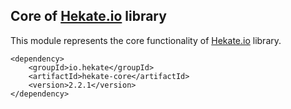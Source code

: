## Core of [Hekate.io](https://github.com/hekate-io/hekate) library

This module represents the core functionality of [Hekate.io](https://github.com/hekate-io/hekate) library.

 ```
 <dependency>
     <groupId>io.hekate</groupId>
     <artifactId>hekate-core</artifactId>
     <version>2.2.1</version>
 </dependency>
 ```
